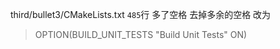 third/bullet3/CMakeLists.txt `485`行 多了空格 去掉多余的空格 改为
> OPTION(BUILD_UNIT_TESTS "Build Unit Tests" ON)